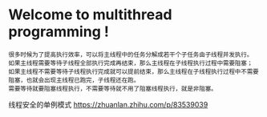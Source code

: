 # Welcome to multithread programming !

```
很多时候为了提高执行效率，可以将主线程中的任务分解成若干个子任务由子线程并发执行。
如果主线程需要等待子线程全部执行完成再结束，那么主线程在子线程执行过程中需要阻塞；
如果主线程不需要等待子线程执行完成就可以提前结束，那么主线程在子线程执行过程中不需要阻塞，也就会出现主线程已跑完，子线程还在跑。
需要等待就要阻塞线程执行，不需要等待就不用了阻塞线程执行，就是非阻塞。
```
线程安全的单例模式
https://zhuanlan.zhihu.com/p/83539039

